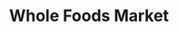 ---
title: "Whole Foods Market"
url: /los-angeles/whole-foods-market-la-cienega-boulevard/
shop: supermarket
---